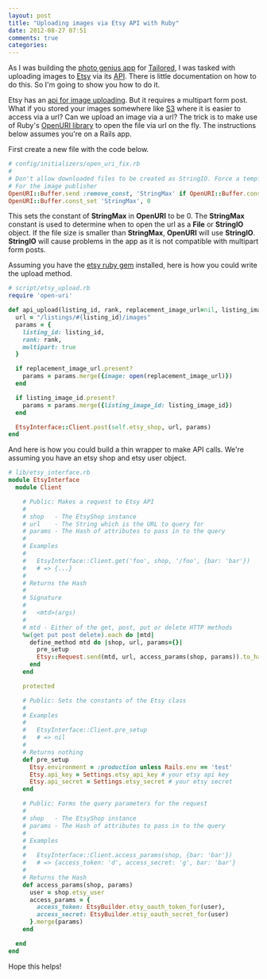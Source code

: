 ```yaml
---
layout: post
title: "Uploading images via Etsy API with Ruby"
date: 2012-08-27 07:51
comments: true
categories:
---
```


As I was building the [photo genius app](http://photogenius.tailoredapps.co/) for [Tailored](http://tailoredapps.co/), I was tasked with uploading images to [Etsy](http://etsy.com) via its [API](http://www.etsy.com/developers). There is little documentation on how to do this. So I'm going to show you how to do it.

<!-- more -->

Etsy has an [api for image uploading](http://www.etsy.com/developers/documentation/reference/listingimage#section_uploading_images). But it requires a multipart form post. What if you stored your images somewhere like [S3](http://aws.amazon.com/s3/) where it is easier to access via a url? Can we upload an image via a url? The trick is to make use of Ruby's [OpenURI library](http://www.ruby-doc.org/stdlib-1.9.3/libdoc/open-uri/rdoc/OpenURI.html) to open the file via url on the fly. The instructions below assumes you're on a Rails app.

First create a new file with the code below.

``` ruby
# config/initializers/open_uri_fix.rb
#
# Don't allow downloaded files to be created as StringIO. Force a tempfile to be created.
# For the image publisher
OpenURI::Buffer.send :remove_const, 'StringMax' if OpenURI::Buffer.const_defined?('StringMax')
OpenURI::Buffer.const_set 'StringMax', 0
```

This sets the constant of __StringMax__ in __OpenURI__ to be 0. The __StringMax__ constant is used to determine when to open the url as a __File__ or __StringIO__ object. If the file size is smaller than __StringMax__, __OpenURI__ will use __StringIO__. __StringIO__ will cause problems in the app as it is not compatible with multipart form posts.

Assuming you have the [etsy ruby gem](http://rubygems.org/gems/etsy) installed, here is how you could write the upload method.

``` ruby
# script/etsy_upload.rb
require 'open-uri'

def api_upload(listing_id, rank, replacement_image_url=nil, listing_image_id=nil)
  url = "/listings/#{listing_id}/images"
  params = {
    listing_id: listing_id,
    rank: rank,
    multipart: true
  }

  if replacement_image_url.present?
    params = params.merge({image: open(replacement_image_url)})
  end

  if listing_image_id.present?
    params = params.merge({listing_image_id: listing_image_id})
  end

  EtsyInterface::Client.post(self.etsy_shop, url, params)
end
```

And here is how you could build a thin wrapper to make API calls. We're assuming you have an etsy shop and etsy user object.

``` ruby
# lib/etsy_interface.rb
module EtsyInterface
  module Client

    # Public: Makes a request to Etsy API
    #
    # shop   - The EtsyShop instance
    # url    - The String which is the URL to query for
    # params - The Hash of attributes to pass in to the query
    #
    # Examples
    #
    #   EtsyInterface::Client.get('foo', shop, '/foo', {bar: 'bar'})
    #   # => {...}
    #
    # Returns the Hash
    #
    # Signature
    #
    #   <mtd>(args)
    #
    # mtd - Either of the get, post, put or delete HTTP methods
    %w(get put post delete).each do |mtd|
      define_method mtd do |shop, url, params={}|
        pre_setup
        Etsy::Request.send(mtd, url, access_params(shop, params)).to_hash
      end
    end

    protected

    # Public: Sets the constants of the Etsy class
    #
    # Examples
    #
    #   EtsyInterface::Client.pre_setup
    #   # => nil
    #
    # Returns nothing
    def pre_setup
      Etsy.environment = :production unless Rails.env == 'test'
      Etsy.api_key = Settings.etsy_api_key # your etsy api key
      Etsy.api_secret = Settings.etsy_secret # your etsy secret
    end

    # Public: Forms the query parameters for the request
    #
    # shop   - The EtsyShop instance
    # params - The Hash of attributes to pass in to the query
    #
    # Examples
    #
    #   EtsyInterface::Client.access_params(shop, {bar: 'bar'})
    #   # => {access_token: 'd', access_secret: 'g', bar: 'bar'}
    #
    # Returns the Hash
    def access_params(shop, params)
      user = shop.etsy_user
      access_params = {
        access_token: EtsyBuilder.etsy_oauth_token_for(user),
        access_secret: EtsyBuilder.etsy_oauth_secret_for(user)
      }.merge(params)
    end

  end
end
```

 Hope this helps!
